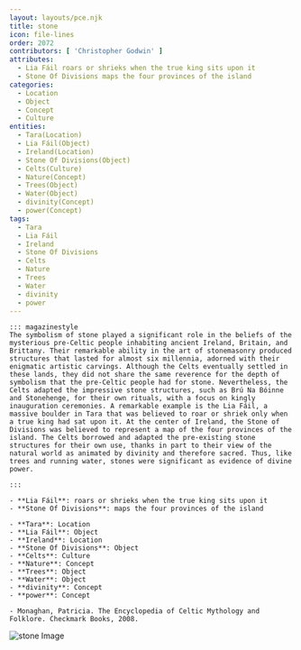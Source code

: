 ```yaml
---
layout: layouts/pce.njk
title: stone
icon: file-lines
order: 2072
contributors: [ 'Christopher Godwin' ]
attributes:
  - Lia Fáil roars or shrieks when the true king sits upon it
  - Stone Of Divisions maps the four provinces of the island
categories:
  - Location
  - Object
  - Concept
  - Culture
entities:
  - Tara(Location)
  - Lia Fáil(Object)
  - Ireland(Location)
  - Stone Of Divisions(Object)
  - Celts(Culture)
  - Nature(Concept)
  - Trees(Object)
  - Water(Object)
  - divinity(Concept)
  - power(Concept)
tags:
  - Tara
  - Lia Fáil
  - Ireland
  - Stone Of Divisions
  - Celts
  - Nature
  - Trees
  - Water
  - divinity
  - power
---
```

``` tab [group1:Info]
::: magazinestyle
The symbolism of stone played a significant role in the beliefs of the mysterious pre-Celtic people inhabiting ancient Ireland, Britain, and Brittany. Their remarkable ability in the art of stonemasonry produced structures that lasted for almost six millennia, adorned with their enigmatic artistic carvings. Although the Celts eventually settled in these lands, they did not share the same reverence for the depth of symbolism that the pre-Celtic people had for stone. Nevertheless, the Celts adapted the impressive stone structures, such as Brú Na Bóinne and Stonehenge, for their own rituals, with a focus on kingly inauguration ceremonies. A remarkable example is the Lia Fáil, a massive boulder in Tara that was believed to roar or shriek only when a true king had sat upon it. At the center of Ireland, the Stone of Divisions was believed to represent a map of the four provinces of the island. The Celts borrowed and adapted the pre-existing stone structures for their own use, thanks in part to their view of the natural world as animated by divinity and therefore sacred. Thus, like trees and running water, stones were significant as evidence of divine power.

:::
```
``` tab [group1:Attributes]
- **Lia Fáil**: roars or shrieks when the true king sits upon it
- **Stone Of Divisions**: maps the four provinces of the island
```
``` tab [group1:Entities]
- **Tara**: Location
- **Lia Fáil**: Object
- **Ireland**: Location
- **Stone Of Divisions**: Object
- **Celts**: Culture
- **Nature**: Concept
- **Trees**: Object
- **Water**: Object
- **divinity**: Concept
- **power**: Concept
```
``` tab [group1:Sources]
- Monaghan, Patricia. The Encyclopedia of Celtic Mythology and Folklore. Checkmark Books, 2008.
```
![stone Image](https://upload.wikimedia.org/wikipedia/commons/thumb/c/c6/Marsh_Butte_and_Geikie_Peak%2C_Grand_Canyon.jpg/1200px-Marsh_Butte_and_Geikie_Peak%2C_Grand_Canyon.jpg)
